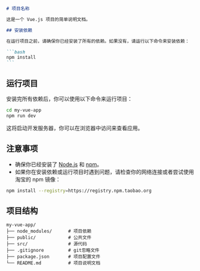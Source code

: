 ````markdown
# 项目名称

这是一个 Vue.js 项目的简单说明文档。

## 安装依赖

在运行项目之前，请确保你已经安装了所有的依赖。如果没有，请运行以下命令来安装依赖：

```bash
npm install
```
````

## 运行项目

安装完所有依赖后，你可以使用以下命令来运行项目：

```bash
cd my-vue-app
npm run dev
```

这将启动开发服务器，你可以在浏览器中访问来查看应用。

## 注意事项

- 确保你已经安装了 [Node.js](https://nodejs.org/) 和 [npm](https://www.npmjs.com/)。
- 如果你在安装依赖或运行项目时遇到问题，请检查你的网络连接或者尝试使用淘宝的 npm 镜像：

```bash
npm install --registry=https://registry.npm.taobao.org
```

## 项目结构

```
my-vue-app/
├── node_modules/      # 项目依赖
├── public/            # 公共文件
├── src/               # 源代码
├── .gitignore         # git忽略文件
├── package.json       # 项目配置文件
└── README.md          # 项目说明文档
```
